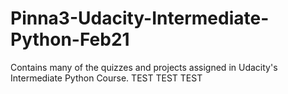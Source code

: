 # Pinna3-Udacity-Intermediate-Python-Feb21
Contains many of the quizzes and projects assigned in Udacity's Intermediate Python Course. TEST TEST TEST
